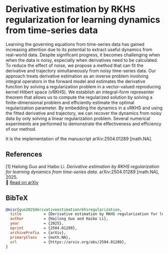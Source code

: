 # Derivative estimation by RKHS regularization for learning dynamics from time-series data
Learning the governing equations from time-series data has gained increasing attention due to its potential to extract useful dynamics from real-world data. Despite significant progress, it becomes challenging when when the data is noisy, especially when derivatives need to be calculated. To reduce the effect of noise, we propose a method that can fit the derivative and trajectory simultaneously from noisy time-series data. Our approach treats derivative estimation as an inverse problem involving integral operators in the forward model and estimates the derivative function by solving a regularization problem in a vector-valued reproducing kernel Hilbert space (vRKHS). We establish an integral-form representer theorem that allows us to compute the regularized solution by solving a finite-dimensional problem and efficiently estimate the optimal regularization parameter. By embedding the dynamics in a vRKHS and using the fitted derivative and trajectory, we can recover the dynamics from noisy data by only solving a linear regularization problem. Several numerical experiments are performed to demonstrate the effectiveness and efficiency of our method.

It is the implementation of the manuscript 	arXiv:2504.01289 [math.NA]. 

## References

[1] Hailong Guo and Haibo Li. *Derivative estimation by RKHS regularization for learning dynamics from time-series data*. arXiv:2504.01289 [math.NA], 2025.  
📄 [Read on arXiv](https://arxiv.org/abs/2504.01289)

## BibTeX

```bibtex
@misc{guo2025derivativeestimationrkhsregularization,
  title          = {Derivative estimation by RKHS regularization for learning dynamics from time-series data}, 
  author         = {Hailong Guo and Haibo Li},
  year           = {2025},
  eprint         = {2504.01289},
  archivePrefix  = {arXiv},
  primaryClass   = {math.NA},
  url            = {https://arxiv.org/abs/2504.01289}, 
}
